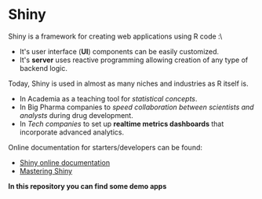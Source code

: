# Shiny
Shiny is a framework for creating web applications using R code :\

  - It's user interface (**UI**) components can be easily customized.
  - It's **server** uses reactive programming allowing creation of any type of
    backend logic.

Today, Shiny is used in almost as many niches and industries as R itself is.

- In Academia as a teaching tool for *statistical concepts*.
- In Big Pharma companies to *speed collaboration between scientists and analysts* during drug development. 
- In *Tech companies* to set up **realtime metrics dashboards** that incorporate advanced analytics.

Online documentation for starters/developers can be found:

- [Shiny online documentation](https://shiny.rstudio.com/)
- [Mastering Shiny](https://mastering-shiny.org/)

**In this repository you can find some demo apps**